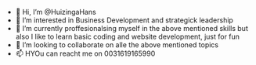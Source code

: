 - 👋 Hi, I’m @HuizingaHans
- 👀 I’m interested in Business Development and strategick leadership
- 🌱 I’m currently proffesionalsing myself in the above mentioned skills but also I like to learn basic coding and website development, just for fun  
- 💞️ I’m looking to collaborate on alle the above mentioned topics
- 📫 HYOu can reacht me on 0031619165990

<!---
HuizingaHans/HuizingaHans is a ✨ special ✨ repository because its `README.md` (this file) appears on your GitHub profile.
You can click the Preview link to take a look at your changes.
--->
